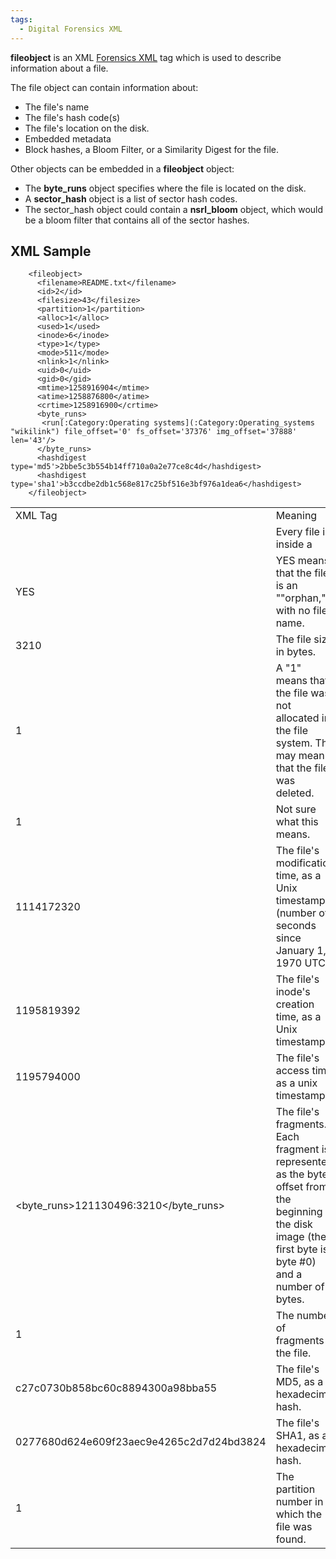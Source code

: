 ```yaml
---
tags:
  - Digital Forensics XML
---
```

**fileobject** is an XML [Forensics XML](forensics_xml.md) tag
which is used to describe information about a file.

The file object can contain information about:

- The file's name
- The file's hash code(s)
- The file's location on the disk.
- Embedded metadata
- Block hashes, a Bloom Filter, or a Similarity Digest for the file.

Other objects can be embedded in a **fileobject** object:

- The **byte_runs** object specifies where the file is located on the
  disk.
- A **sector_hash** object is a list of sector hash codes.
- The sector_hash object could contain a **nsrl_bloom** object, which
  would be a bloom filter that contains all of the sector hashes.

## XML Sample


        <fileobject>
          <filename>README.txt</filename>
          <id>2</id>
          <filesize>43</filesize>
          <partition>1</partition>
          <alloc>1</alloc>
          <used>1</used>
          <inode>6</inode>
          <type>1</type>
          <mode>511</mode>
          <nlink>1</nlink>
          <uid>0</uid>
          <gid>0</gid>
          <mtime>1258916904</mtime>
          <atime>1258876800</atime>
          <crtime>1258916900</crtime>
          <byte_runs>
           <run[:Category:Operating systems](:Category:Operating_systems "wikilink") file_offset='0' fs_offset='37376' img_offset='37888' len='43'/>
          </byte_runs>
          <hashdigest type='md5'>2bbe5c3b554b14ff710a0a2e77ce8c4d</hashdigest>
          <hashdigest type='sha1'>b3ccdbe2db1c568e817c25bf516e3bf976a1dea6</hashdigest>
        </fileobject>

|                                                                               |                                                                                                                                                                |     |
|-------------------------------------------------------------------------------|----------------------------------------------------------------------------------------------------------------------------------------------------------------|-----|
| XML Tag                                                                       | Meaning                                                                                                                                                        |     |
| <fileobject>                                                                  | Every file is inside a <fileobject>                                                                                                                            |     |
| <orphan>YES</orphan>                                                          | YES means that the file is an ""orphan,"" with no file name.                                                                                                   |     |
| <filesize>3210</filesize>                                                     | The file size in bytes.                                                                                                                                        |     |
| <unalloc>1</unalloc>                                                          | A "1" means that the file was not allocated in the file system. This may mean that the file was deleted.                                                       |     |
| <used>1</used>                                                                | Not sure what this means.                                                                                                                                      |     |
| <mtime>1114172320</mtime>                                                     | The file's modification time, as a Unix timestamp (number of seconds since January 1, 1970 UTC).                                                               |     |
| <ctime>1195819392</ctime>                                                     | The file's inode's creation time, as a Unix timestamp.                                                                                                         |     |
| <atime>1195794000</atime>                                                     | The file's access time, as a unix timestamp.                                                                                                                   |     |
| <byte_runs>121130496:3210</byte_runs>                                         | The file's fragments. Each fragment is represented as the byte offset from the beginning of the disk image (the first byte is byte \#0) and a number of bytes. |     |
| <fragments>1</fragments>                                                      | The number of fragments in the file.                                                                                                                           |     |
| <hashdigest type='md5'>c27c0730b858bc60c8894300a98bba55</hashdigest>          | The file's MD5, as a hexadecimal hash.                                                                                                                         |     |
| <hashdigest type='sha1'>0277680d624e609f23aec9e4265c2d7d24bd3824</hashdigest> | The file's SHA1, as a hexadecimal hash.                                                                                                                        |     |
| <partition>1</partition>                                                      | The partition number in which the file was found.                                                                                                              |     |
